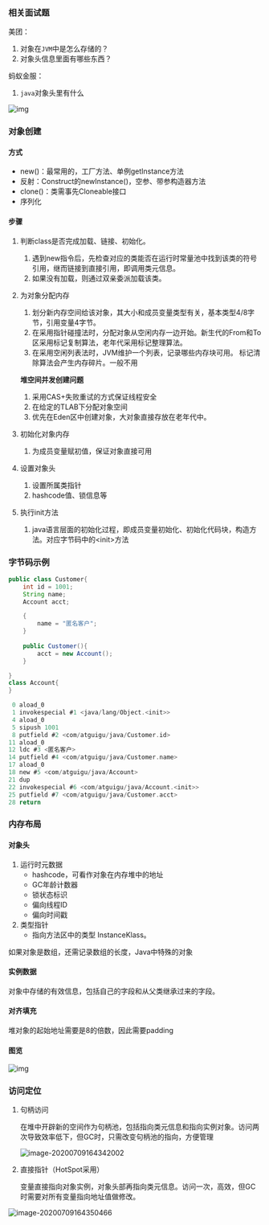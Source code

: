 ### 相关面试题

美团：

1. 对象在`JVM`中是怎么存储的？
2. 对象头信息里面有哪些东西？

蚂蚁金服：

1. `java`对象头里有什么

![img](https://imagebag.oss-cn-chengdu.aliyuncs.com/img/aHR0cDovL2hleWdvLm9zcy1jbi1zaGFuZ2hhaS5hbGl5dW5jcy5jb20vaW1hZ2VzL2ltYWdlLTIwMjAwNzA5MTUxMDMzMjM3LnBuZw)

### 对象创建

#### 方式

- new()：最常用的，工厂方法、单例getInstance方法
- 反射：Construct的newInstance()，空参、带参构造器方法
- clone()：类需事先Cloneable接口
- 序列化

#### 步骤

1. 判断class是否完成加载、链接、初始化。
   1. 遇到new指令后，先检查对应的类能否在运行时常量池中找到该类的符号引用，继而链接到直接引用，即调用类元信息。
   2. 如果没有加载，则通过双亲委派加载该类。
2. 为对象分配内存
   1. 划分新内存空间给该对象，其大小和成员变量类型有关，基本类型4/8字节，引用变量4字节。
   2. 在采用指针碰撞法时，分配对象从空闲内存一边开始。新生代的From和To区采用标记复制算法，老年代采用标记整理算法。
   3. 在采用空闲列表法时，JVM维护一个列表，记录哪些内存块可用。 标记清除算法会产生内存碎片。一般不用
   
   **堆空间并发创建问题**
   
   1. 采用CAS+失败重试的方式保证线程安全
   2. 在给定的TLAB下分配对象空间
   3. 优先在Eden区中创建对象，大对象直接存放在老年代中。
4. 初始化对象内存
   
   1. 为成员变量赋初值，保证对象直接可用
5. 设置对象头
   1. 设置所属类指针
   2. hashcode值、锁信息等
6. 执行init方法
   
   1. java语言层面的初始化过程，即成员变量初始化、初始化代码块，构造方法。对应字节码中的\<init>方法

### 字节码示例

```java
public class Customer{
    int id = 1001;
    String name;
    Account acct;

    {
        name = "匿名客户";
    }
    
    public Customer(){
        acct = new Account();
    }

}
class Account{
}
```

```c
 0 aload_0
 1 invokespecial #1 <java/lang/Object.<init>>
 4 aload_0
 5 sipush 1001
 8 putfield #2 <com/atguigu/java/Customer.id>
11 aload_0
12 ldc #3 <匿名客户>
14 putfield #4 <com/atguigu/java/Customer.name>
17 aload_0
18 new #5 <com/atguigu/java/Account>
21 dup
22 invokespecial #6 <com/atguigu/java/Account.<init>>
25 putfield #7 <com/atguigu/java/Customer.acct>
28 return
```

### 内存布局

#### 对象头

1. 运行时元数据
   - hashcode，可看作对象在内存堆中的地址
   - GC年龄计数器
   - 锁状态标识
   - 偏向线程ID
   - 偏向时间戳
2. 类型指针
   - 指向方法区中的类型 InstanceKlass。

如果对象是数组，还需记录数组的长度，Java中特殊的对象

#### 实例数据

对象中存储的有效信息，包括自己的字段和从父类继承过来的字段。

#### 对齐填充

堆对象的起始地址需要是8的倍数，因此需要padding

#### 图览

![img](https://imagebag.oss-cn-chengdu.aliyuncs.com/img/aHR0cDovL2hleWdvLm9zcy1jbi1zaGFuZ2hhaS5hbGl5dW5jcy5jb20vaW1hZ2VzL2ltYWdlLTIwMjAwNzA5MTUyODAxNzEzLnBuZw)

### 访问定位

1. 句柄访问

   在堆中开辟新的空间作为句柄池，包括指向类元信息和指向实例对象。访问两次导致效率低下，但GC时，只需改变句柄池的指向，方便管理

   ![image-20200709164342002](https://imagebag.oss-cn-chengdu.aliyuncs.com/img/aHR0cDovL2hleWdvLm9zcy1jbi1zaGFuZ2hhaS5hbGl5dW5jcy5jb20vaW1hZ2VzL2ltYWdlLTIwMjAwNzA5MTY0MzQyMDAyLnBuZw)

2. 直接指针（HotSpot采用）

   变量直接指向对象实例，对象头部再指向类元信息。访问一次，高效，但GC时需要对所有变量指向地址值做修改。

![image-20200709164350466](https://imagebag.oss-cn-chengdu.aliyuncs.com/img/aHR0cDovL2hleWdvLm9zcy1jbi1zaGFuZ2hhaS5hbGl5dW5jcy5jb20vaW1hZ2VzL2ltYWdlLTIwMjAwNzA5MTY0MzUwNDY2LnBuZw)